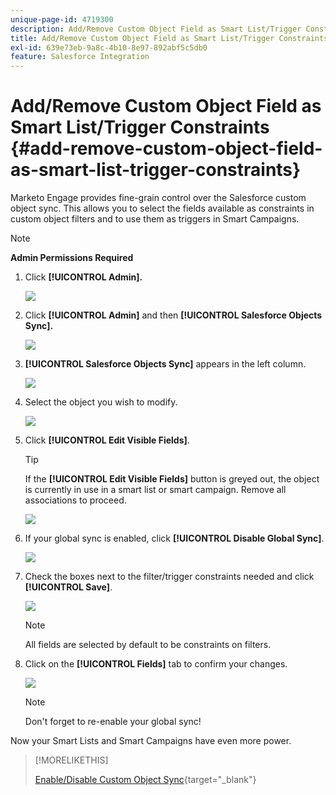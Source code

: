 ```yaml
---
unique-page-id: 4719300
description: Add/Remove Custom Object Field as Smart List/Trigger Constraints - Marketo Docs - Product Documentation
title: Add/Remove Custom Object Field as Smart List/Trigger Constraints
exl-id: 639e73eb-9a8c-4b10-8e97-892abf5c5db0
feature: Salesforce Integration
---
```

# Add/Remove Custom Object Field as Smart List/Trigger Constraints {#add-remove-custom-object-field-as-smart-list-trigger-constraints}

Marketo Engage provides fine-grain control over the Salesforce custom object sync. This allows you to select the fields available as constraints in custom object filters and to use them as triggers in Smart Campaigns.

>[!NOTE]
>
>**Admin Permissions Required**

1. Click **[!UICONTROL Admin].**

   ![](assets/add-remove-custom-object-field-1.png)

1. Click **[!UICONTROL Admin]** and then **[!UICONTROL Salesforce Objects Sync].**

   ![](assets/image2015-12-11-15-3a11-3a41.png)

1. **[!UICONTROL Salesforce Objects Sync]** appears in the left column.

   ![](assets/image2015-12-11-15-3a15-3a15.png)

1. Select the object you wish to modify.

   ![](assets/image2014-12-10-13-3a10-3a11.png)

1. Click **[!UICONTROL Edit Visible Fields]**.

   >[!TIP]
   >
   >If the **[!UICONTROL Edit Visible Fields]** button is greyed out, the object is currently in use in a smart list or smart campaign. Remove all associations to proceed.

   ![](assets/image2014-12-10-13-3a10-3a25.png)

1. If your global sync is enabled, click **[!UICONTROL Disable Global Sync]**.

   ![](assets/image2014-12-10-13-3a10-3a36.png)

1. Check the boxes next to the filter/trigger constraints needed and click **[!UICONTROL Save]**.

   ![](assets/image2014-12-10-13-3a10-3a47.png)

   >[!NOTE]
   >
   >All fields are selected by default to be constraints on filters.

1. Click on the **[!UICONTROL Fields]** tab to confirm your changes.

   ![](assets/image2014-12-10-13-3a10-3a56.png)

   >[!NOTE]
   >
   >Don't forget to re-enable your global sync!

Now your Smart Lists and Smart Campaigns have even more power.

>[!MORELIKETHIS]
>
>[Enable/Disable Custom Object Sync](/help/marketo/product-docs/crm-sync/salesforce-sync/setup/optional-steps/enable-disable-custom-object-sync.md){target="_blank"}
